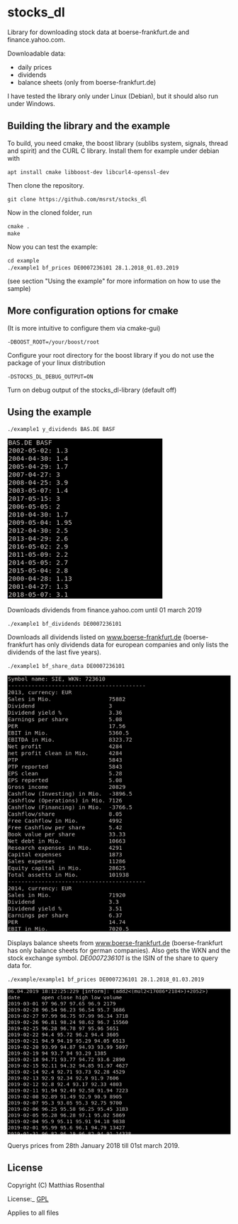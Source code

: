 # stocks_dl

Library for downloading stock data at boerse-frankfurt.de and finance.yahoo.com.

Downloadable data:

 * daily prices
 * dividends
 * balance sheets (only from boerse-frankfurt.de)

I have tested the library only under Linux (Debian), but it should also run under Windows.

## Building the library and the example

To build, you need cmake, the boost library (sublibs system, signals, thread and spirit) and the CURL C library. Install them for example under debian with

    apt install cmake libboost-dev libcurl4-openssl-dev

Then clone the repository.

    git clone https://github.com/msrst/stocks_dl

Now in the cloned folder, run

    cmake .
    make

Now you can test the example:

    cd example
    ./example1 bf_prices DE0007236101 28.1.2018_01.03.2019

(see section "Using the example" for more information on how to use the sample)

## More configuration options for cmake

(It is more intuitive to configure them via cmake-gui)

    -DBOOST_ROOT=/your/boost/root

Configure your root directory for the boost library if you do not use the package of your linux distribution

    -DSTOCKS_DL_DEBUG_OUTPUT=ON

Turn on debug output of the stocks_dl-library (default off)

## Using the example

    ./example1 y_dividends BAS.DE BASF

![screenshot y_dividends](https://github.com/msrst/stocks_dl/blob/master/screenshots/y_dividends.png)

Downloads dividends from finance.yahoo.com until 01 march 2019

    ./example1 bf_dividends DE0007236101

Downloads all dividends listed on www.boerse-frankfurt.de (boerse-frankfurt has only dividends data for european companies and only lists the dividends of the last five years).

    ./example1 bf_share_data DE0007236101

![screenshot bf_share_data](https://github.com/msrst/stocks_dl/blob/master/screenshots/bf_share_data.png)

Displays balance sheets from www.boerse-frankfurt.de (boerse-frankfurt has only balance sheets for german companies). Also gets the WKN and the stock exchange symbol. *DE0007236101* is the ISIN of the share to query data for.

    ./example/example1 bf_prices DE0007236101 28.1.2018_01.03.2019

![screenshot bf_prices](https://github.com/msrst/stocks_dl/blob/master/screenshots/bf_prices.png)

Querys prices from 28th January 2018 till 01st march 2019.

## License

Copyright (C) Matthias Rosenthal

License:_ [GPL](./LICENSE)

Applies to all files
